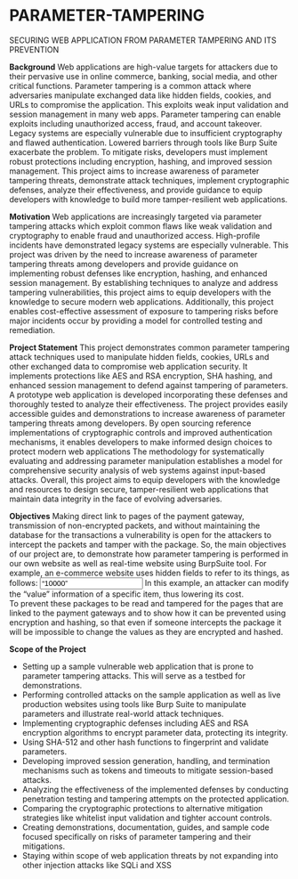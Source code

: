 # PARAMETER-TAMPERING
SECURING WEB APPLICATION FROM PARAMETER TAMPERING AND ITS PREVENTION


**Background**
Web applications are high-value targets for attackers due to their pervasive use in online commerce, banking, social media, and other critical functions. Parameter tampering is a common attack where adversaries manipulate exchanged data like hidden fields, cookies, and URLs to compromise the application. This exploits weak input validation and session management in many web apps. Parameter tampering can enable exploits including unauthorized access, fraud, and account takeover. Legacy systems are especially vulnerable due to insufficient cryptography and flawed authentication. Lowered barriers through tools like Burp Suite exacerbate the problem. To mitigate risks, developers must implement robust protections including encryption, hashing, and improved session management. This project aims to increase awareness of parameter tampering threats, demonstrate attack techniques, implement cryptographic defenses, analyze their effectiveness, and provide guidance to equip developers with knowledge to build more tamper-resilient web applications.

**Motivation**
Web applications are increasingly targeted via parameter tampering attacks which exploit common flaws like weak validation and cryptography to enable fraud and unauthorized access. High-profile incidents have demonstrated legacy systems are especially vulnerable. This project was driven by the need to increase awareness of parameter tampering threats among developers and provide guidance on implementing robust defenses like encryption, hashing, and enhanced session management. By establishing techniques to analyze and address tampering vulnerabilities, this project aims to equip developers with the knowledge to secure modern web applications. Additionally, this project enables cost-effective assessment of exposure to tampering risks before major incidents occur by providing a model for controlled testing and remediation.

**Project Statement**
This project demonstrates common parameter tampering attack techniques used to manipulate hidden fields, cookies, URLs and other exchanged data to compromise web application security. It implements protections like AES and RSA encryption, SHA hashing, and enhanced session management to defend against tampering of parameters. A prototype web application is developed incorporating these defenses and thoroughly tested to analyze their effectiveness.
The project provides easily accessible guides and demonstrations to increase awareness of parameter tampering threats among developers. By open sourcing reference implementations of cryptographic controls and improved authentication mechanisms, it enables developers to make informed design choices to protect modern web applications
The methodology for systematically evaluating and addressing parameter manipulation establishes a model for comprehensive security analysis of web systems against input-based attacks. Overall, this project aims to equip developers with the knowledge and resources to design secure, tamper-resilient web applications that maintain data integrity in the face of evolving adversaries.

**Objectives**
Making direct link to pages of the payment gateway, transmission of non-encrypted packets, and without maintaining the database for the transactions a vulnerability is open for the attackers to intercept the packets and tamper with the package. So, the main objectives of our project are, to demonstrate how parameter tampering is performed in our own website as well as real-time website using BurpSuite tool. For example, an e-commerce website uses hidden fields to refer to its things, as follows: 
<input type= “hidden” id= “148” name= “price” value= “10000”>
In this example, an attacker can modify the “value” information of a specific item, thus lowering its cost.  
To prevent these packages to be read and tampered for the pages that are linked to the payment gateways and to show how it can be prevented using encryption and hashing, so that even if someone intercepts the package it will be impossible to change the values as they are encrypted and hashed.

**Scope of the Project**
-	Setting up a sample vulnerable web application that is prone to parameter tampering attacks. This will serve as a testbed for demonstrations.
-	Performing controlled attacks on the sample application as well as live production websites using tools like Burp Suite to manipulate parameters and illustrate real-world attack techniques.
-	Implementing cryptographic defenses including AES and RSA encryption algorithms to encrypt parameter data, protecting its integrity.
-	Using SHA-512 and other hash functions to fingerprint and validate parameters.
-	Developing improved session generation, handling, and termination mechanisms such as tokens and timeouts to mitigate session-based attacks.
-	Analyzing the effectiveness of the implemented defenses by conducting penetration testing and tampering attempts on the protected application.
-	Comparing the cryptographic protections to alternative mitigation strategies like whitelist input validation and tighter account controls.
-	Creating demonstrations, documentation, guides, and sample code focused specifically on risks of parameter tampering and their mitigations.
-	Staying within scope of web application threats by not expanding into other injection attacks like SQLi and XSS


